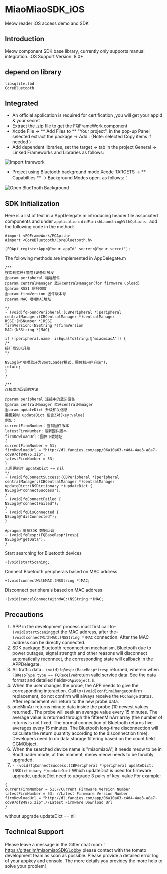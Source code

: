 # MiaoMiaoSDK_iOS
Meow reader iOS access demo and SDK

## Introduction
Meow component SDK base library, currently only supports manual integration. iOS Support Version: 8.0+

## depend on  library
```
libsqlite.tbd
CoreBluetooth
```
## Integrated
- An official application is required for certification ,you will get your appId & your secret
- Extract the .zip file to get the FQFrameWork component
- Xcode File -> ** Add Files to ** "Your project", in the pop-up Panel selected extract the package -> Add . (Note: selected Copy items if needed )
- Add dependent libraries, set the target -> tab in the project General -> Linked Frameworks and Libraries as
follows:

![Import framwork](https://static.oschina.net/uploads/img/201711/02175110_FK4p.png "add Libraries")

- Project using Bluetooth background mode Xcode TARGETS -> ** Capabilties ** -> Background Modes open. as
follows:：

![Open BlueTooth Background](https://static.oschina.net/uploads/img/201711/03144056_WRpF.png "Background Modes")

## SDK Initialization
Here is a list of text in a AppDelegate.m introducing header file associated components and under  ```application:didFinishLaunchingWithOptions:``` add the following code in the method:
```
#import <FQFrameWork/FQApi.h>
#import <CoreBluetooth/CoreBluetooth.h>
```
```
[FQApi registerApp:@"your appId" secret:@"your secret"];
```
The following methods are implemented in AppDelegate.m
```
/**
搜索到蓝牙(喵喵)设备后触发
@param peripheral 喵喵硬件
@param centralManager 蓝牙centralManager(for firmware upload)
@param RSSI 信号强度
@param firmVersion 固件版本号
@param MAC 喵喵MAC地址

*/
- (void)fqFoundPeripheral:(CBPeripheral *)peripheral
centralManager:(CBCentralManager *)centralManager
RSSI:(NSNumber *)RSSI
firmVersion:(NSString *)firmVersion
MAC:(NSString *)MAC{

if ([peripheral.name  isEqualToString:@"miaomiaoA"]) {
/*
接厂商SDK升级
*/

NSLog(@"喵喵蓝牙为BootLoader模式，需强制用户升级");
return;
}
}

/**
连接成功回调的方法

@param peripheral 连接中的蓝牙设备
@param centralManager 蓝牙centralManager
@param updateDict 升级相关信息
需更新时 updateDict 包含3对(key:value)
例如：
currentFirmNumber：当前固件版本
latestFirmNumber：最新固件版本
firmDowloadUrl：固件下载地址
{
currentFirmNumber = 51;
firmDowloadUrl = "http://dl.fanqies.com/app/06a10a63-c4d4-4ae3-a8a7-cd897df84975.zip";
latestFirmNumber = 53;
}
无需更新时 updateDict == nil
*/
- (void)fqConnectSuccess:(CBPeripheral *)peripheral
centralManager:(CBCentralManager *)centralManager
updateDict:(NSDictionary *)updateDict {
NSLog(@"connectSuccess");
}
- (void)fqConnectFailed {
NSLog(@"connectFailed");
}
- (void)fqDisConnected {
NSLog(@"disConnected");
}

#pragma 番茄SDK 数据回调
- (void)fqResp:(FQBaseResp*)resp{
NSLog(@"getData");
}
```
Start searching for Bluetooth devices
```
+(void)startScaning;
```
Connect Bluetooth peripherals based on MAC address
```
+(void)connectWithMAC:(NSString *)MAC;
```
Disconnect peripherals based on MAC address
```
+(void)cancelConnectWithMAC:(NSString *)MAC;
```
## Precautions
1. APP in the development process must first call to```+(void)startScaning```get the MAC address, after the```+(void)connectWithMAC:(NSString *)MAC``` connection. After the MAC address can be directly connected.
2. SDK package Bluetooth reconnection mechanism, Bluetooth due to power outages, signal strength and other reasons will disconnect automatically reconnect, the corresponding state will callback in the APPDelegate.
3. All traffic data```- (void)fqResp:(BaseResp*)resp``` returned, wherein when  ```FQRespType type == FQReceived```return valid service data. See the data format and detailed fields```FQApiObject.h```.
4. When the user changes the probe, the APP needs to give the corresponding interaction. Call to```+(void)confirmChange```confirm replacement, do not confirm will always receive the  ```FQChange``` status. After replacement will return to the new probe data.
5. oneMinArr returns minute data inside the probe (10 newest values ​​returned). The probe will seek an average value every 15 minutes. The average value is returned through the fifteenMinArr array (the number of returns is not fixed. The normal connection of Bluetooth returns five averages every 15 minutes. The Bluetooth long-time disconnection will calculate the return quantity according to the disconnection time). Developers need to do data storage filtering based on the count field CGMObject.
6. When the searched device name is "miaomiaoA", it needs meow to be in BootLoader mode, at this moment, meow meow needs to be forcibly upgraded.
7. ```- (void)fqConnectSuccess:(CBPeripheral *)peripheral updateDict:(NSDictionary *)updateDict``` Which updateDict is used for firmware upgrade, updateDict need to upgrade 3 pairs of key: value
For example:
```
{
currentFirmNumber = 51;//Current Firmware Version Number
latestFirmNumber = 53; //Latest Firmware Version Number
firmDowloadUrl = "http://dl.fanqies.com/app/06a10a63-c4d4-4ae3-a8a7-cd897df84975.zip";//Latest Firmware Download Url
}
```
without upgrade updateDict == nil


## Technical Support
Please leave a message in the Gitter chat room：https://gitter.im/miaomiaoSDK/Lobby
please contact with the tomato development team as soon as possible. Please provide a detailed error log of your appkey and console. The more details you providey the more help to solve your problem!

